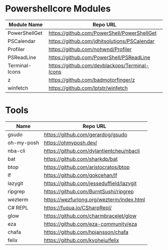 # Powershellcore Modules

| Module Name    | Repo URL                                      |
| --             | --                                            |
| PowerShellGet  | https://github.com/PowerShell/PowerShellGet   |
| PSCalendar     | https://github.com/jdhitsolutions/PSCalendar  |
| Profiler       | https://github.com/nohwnd/Profiler            |
| PSReadLine     | https://github.com/PowerShell/PSReadLine      |
| Terminal-Icons | https://github.com/devblackops/Terminal-Icons |
| z              | https://github.com/badmotorfinger/z           |
| winfetch       | https://github.com/lptstr/winfetch            |


# Tools

| Name       | Repo URL                                  |
| --         | --                                        |
| gsudo      | https://github.com/gerardog/gsudo         |
| oh-my-posh | https://ohmyposh.dev/                     |
| nba-cli    | https://github.com/dylantientcheu/nbacli  |
| bat        | https://github.com/sharkdp/bat            |
| btop       | https://github.com/aristocratos/btop      |
| lf         | https://github.com/gokcehan/lf            |
| lazygit    | https://github.com/jesseduffield/lazygit  |
| ripgrep    | https://github.com/BurntSushi/ripgrep     |
| wezterm    | https://wezfurlong.org/wezterm/index.html |
| C# REPL    | https://fuqua.io/CSharpRepl/              |
| glow       | https://github.com/charmbracelet/glow     |
| eza        | https://github.com/eza-community/eza      |
| chafa      | https://github.com/hpjansson/chafa        |
| felix      | https://github.com/kyoheiu/felix          |

